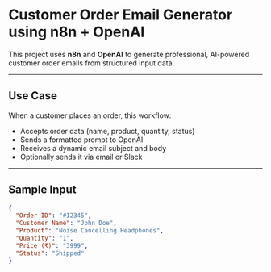 # Customer Order Email Generator using n8n + OpenAI

This project uses **n8n** and **OpenAI** to generate professional, AI-powered customer order emails from structured input data.

---

## Use Case

When a customer places an order, this workflow:

- Accepts order data (name, product, quantity, status)
- Sends a formatted prompt to OpenAI
- Receives a dynamic email subject and body
- Optionally sends it via email or Slack

---

## Sample Input

```json
{
  "Order ID": "#12345",
  "Customer Name": "John Doe",
  "Product": "Noise Cancelling Headphones",
  "Quantity": "1",
  "Price (₹)": "3999",
  "Status": "Shipped"
}
